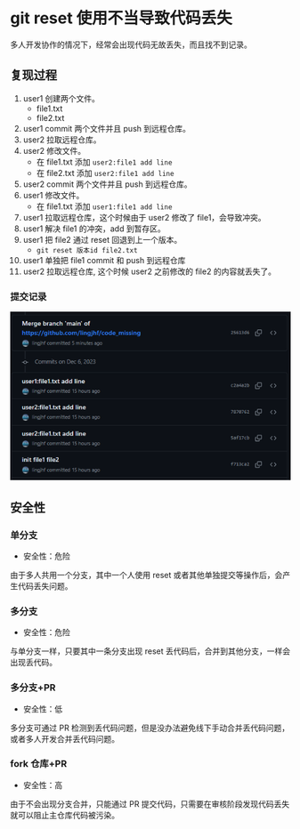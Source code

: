 # git reset 使用不当导致代码丢失

多人开发协作的情况下，经常会出现代码无故丢失，而且找不到记录。

## 复现过程

1. user1 创建两个文件。
   - file1.txt
   - file2.txt
2. user1 commit 两个文件并且 push 到远程仓库。
3. user2 拉取远程仓库。
4. user2 修改文件。
   - 在 file1.txt 添加 `user2:file1 add line`
   - 在 file2.txt 添加 `user2:file1 add line`
5. user2 commit 两个文件并且 push 到远程仓库。
6. user1 修改文件。
   - 在 file1.txt 添加 `user1:file1 add line`
7. user1 拉取远程仓库，这个时候由于 user2 修改了 file1，会导致冲突。
8. user1 解决 file1 的冲突，add 到暂存区。
9. user1 把 file2 通过 reset 回退到上一个版本。
   - `git reset 版本id file2.txt`
10. user1 单独把 file1 commit 和 push 到远程仓库
11. user2 拉取远程仓库, 这个时候 user2 之前修改的 file2 的内容就丢失了。

### 提交记录

![提交记录](https://raw.githubusercontent.com/lingjhf/code_missing/main/log.png)

## 安全性

### 单分支

- 安全性：危险

由于多人共用一个分支，其中一个人使用 reset 或者其他单独提交等操作后，会产生代码丢失问题。

### 多分支

- 安全性：危险

与单分支一样，只要其中一条分支出现 reset 丢代码后，合并到其他分支，一样会出现丢代码。

### 多分支+PR

- 安全性：低

多分支可通过 PR 检测到丢代码问题，但是没办法避免线下手动合并丢代码问题，或者多人开发合并丢代码问题。

### fork 仓库+PR

- 安全性：高

由于不会出现分支合并，只能通过 PR 提交代码，只需要在审核阶段发现代码丢失就可以阻止主仓库代码被污染。
